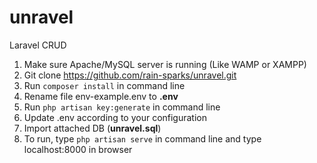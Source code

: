 # unravel

Laravel CRUD
1. Make sure Apache/MySQL server is running (Like WAMP or XAMPP)
2. Git clone https://github.com/rain-sparks/unravel.git
3. Run ```composer install``` in command line
4. Rename file env-example.env to **.env**
5. Run ```php artisan key:generate``` in command line
6. Update .env according to your configuration
7. Import attached DB (**unravel.sql**)
8. To run, type ```php artisan serve``` in command line and type localhost:8000 in browser
